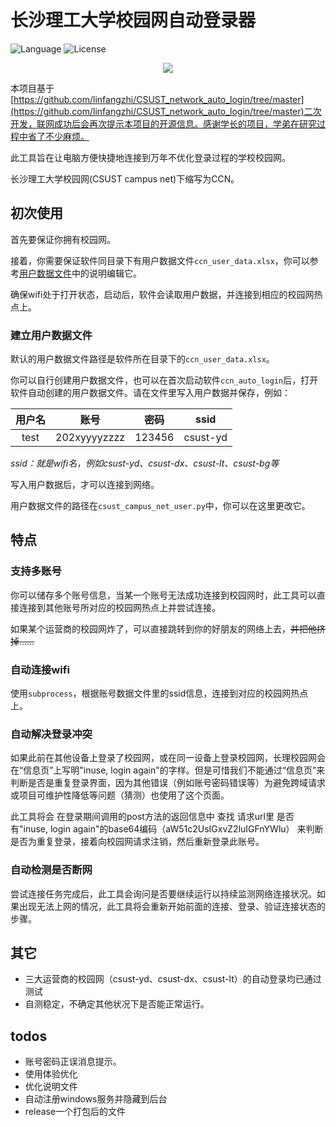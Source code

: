 # 长沙理工大学校园网自动登录器
![Language](https://img.shields.io/github/languages/top/jensentsts/csust-campus-net) ![License](https://img.shields.io/github/license/jensentsts/csust-campus-net) 

<div align="center"><img src="https://bkimg.cdn.bcebos.com/pic/d8f9d72a6059252df4af0a753b9b033b5bb5b902?x-bce-process=image/resize,m_lfit,w_536,limit_1/quality,Q_70"></div>

本项目基于[https://github.com/linfangzhi/CSUST_network_auto_login/tree/master](https://github.com/linfangzhi/CSUST_network_auto_login/tree/master)二次开发，联网成功后会再次提示本项目的开源信息。感谢学长的项目，学弟在研究过程中省了不少麻烦。

此工具旨在让电脑方便快捷地连接到万年不优化登录过程的学校校园网。

长沙理工大学校园网(CSUST campus net)下缩写为CCN。

## 初次使用
首先要保证你拥有校园网。

接着，你需要保证软件同目录下有用户数据文件`ccn_user_data.xlsx`，你可以参考[用户数据文件](#用户数据文件)中的说明编辑它。

确保wifi处于打开状态，启动后，软件会读取用户数据，并连接到相应的校园网热点上。

### 建立用户数据文件
默认的用户数据文件路径是软件所在目录下的`ccn_user_data.xlsx`。

你可以自行创建用户数据文件，也可以在首次启动软件`ccn_auto_login`后，打开软件自动创建的用户数据文件。请在文件里写入用户数据并保存，例如：

| 用户名 | 账号 | 密码 | ssid |
| :---: | :---: | :---: | :---:|
| test | 202xyyyyzzzz | 123456 | csust-yd |

*ssid：就是wifi名，例如csust-yd、csust-dx、csust-lt、csust-bg等*

写入用户数据后，才可以连接到网络。

用户数据文件的路径在`csust_campus_net_user.py`中，你可以在这里更改它。

## 特点

### 支持多账号
你可以储存多个账号信息，当某一个账号无法成功连接到校园网时，此工具可以直接连接到其他账号所对应的校园网热点上并尝试连接。

如果某个运营商的校园网炸了，可以直接跳转到你的好朋友的网络上去，~~并把他挤掉……~~

### 自动连接wifi
使用`subprocess`，根据账号数据文件里的ssid信息，连接到对应的校园网热点上。

### 自动解决登录冲突
如果此前在其他设备上登录了校园网，或在同一设备上登录校园网，长理校园网会在“信息页”上写明"inuse, login again"的字样。但是可惜我们不能通过“信息页”来判断是否是重复登录界面，因为其他错误（例如账号密码错误等）为避免跨域请求或项目可维护性降低等问题（猜测）也使用了这个页面。

此工具将会 在登录期间调用的post方法的返回信息中 查找 请求url里 是否有"inuse, login again"的base64编码（aW51c2UsIGxvZ2luIGFnYWlu） 来判断是否为重复登录，接着向校园网请求注销，然后重新登录此账号。

### 自动检测是否断网
尝试连接任务完成后，此工具会询问是否要继续运行以持续监测网络连接状况。如果出现无法上网的情况，此工具将会重新开始前面的连接、登录、验证连接状态的步骤。

## 其它
- 三大运营商的校园网（csust-yd、csust-dx、csust-lt）的自动登录均已通过测试
- 自测稳定，不确定其他状况下是否能正常运行。

## todos
- 账号密码正误消息提示。
- 使用体验优化
- 优化说明文件
- 自动注册windows服务并隐藏到后台
- release一个打包后的文件
